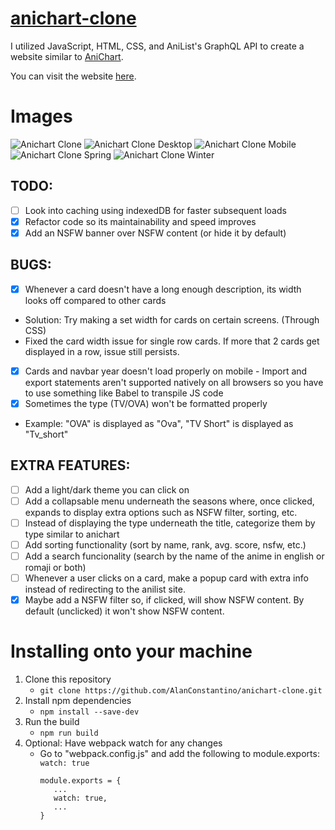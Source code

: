 # [anichart-clone](https://anime.alanconstantino.com/)
I utilized JavaScript, HTML, CSS, and AniList's GraphQL API to create a website similar to [AniChart](https://anichart.net/).

You can visit the website [here](https://anime.alanconstantino.com/).

# Images
![Anichart Clone](./images/anichart-clone.png)
![Anichart Clone Desktop](./images/anichart-clone-desktop.png)
![Anichart Clone Mobile](./images/anichart-clone-mobile.png)
![Anichart Clone Spring](./images/anichart-clone-mobile-spring.png)
![Anichart Clone Winter](./images/anichart-clone-mobile-winter.png)

## TODO:
- [ ] Look into caching using indexedDB for faster subsequent loads
- [x] Refactor code so its maintainability and speed improves
- [x] Add an NSFW banner over NSFW content (or hide it by default)

## BUGS:
- [x] Whenever a card doesn't have a long enough description, its width looks off compared to other cards
 - Solution: Try making a set width for cards on certain screens. (Through CSS)
 - Fixed the card width issue for single row cards. If more that 2 cards get displayed in a row, issue still persists.
- [x] Cards and navbar year doesn't load properly on mobile
      - Import and export statements aren't supported natively on all browsers so you have to use something like Babel to transpile JS code
- [x] Sometimes the type (TV/OVA) won't be formatted properly
 - Example: "OVA" is displayed as "Ova", "TV Short" is displayed as "Tv_short"

## EXTRA FEATURES:
- [ ] Add a light/dark theme you can click on
- [ ] Add a collapsable menu underneath the seasons where, once clicked, expands to display extra options such as NSFW filter, sorting, etc.
- [ ] Instead of displaying the type underneath the title, categorize them by type similar to anichart
- [ ] Add sorting functionality (sort by name, rank, avg. score, nsfw, etc.)
- [ ] Add a search funcionality (search by the name of the anime in english or romaji or both)
- [ ] Whenever a user clicks on a card, make a popup card with extra info instead of redirecting to the anilist site.
- [x] Maybe add a NSFW filter so, if clicked, will show NSFW content. By default (unclicked) it won't show NSFW content.

# Installing onto your machine
1. Clone this repository
   - `git clone https://github.com/AlanConstantino/anichart-clone.git`
2. Install npm dependencies
   - `npm install --save-dev`
3. Run the build
   - `npm run build`
4. Optional: Have webpack watch for any changes
   - Go to "webpack.config.js" and add the following to module.exports: `watch: true`
     ```
     module.exports = {
        ...
        watch: true,
        ...
     }
     ```